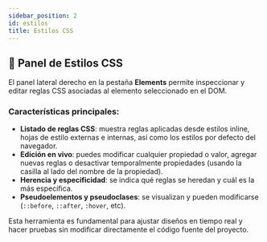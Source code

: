 ```yaml
---
sidebar_position: 2
id: estilos
title: Estilos CSS
---
```


## 🌟 Panel de Estilos CSS

El panel lateral derecho en la pestaña **Elements** permite inspeccionar y editar reglas CSS asociadas al elemento seleccionado en el DOM.

### Características principales:

- **Listado de reglas CSS**: muestra reglas aplicadas desde estilos inline, hojas de estilo externas e internas, así como los estilos por defecto del navegador.
- **Edición en vivo**: puedes modificar cualquier propiedad o valor, agregar nuevas reglas o desactivar temporalmente propiedades (usando la casilla al lado del nombre de la propiedad).
- **Herencia y especificidad**: se indica qué reglas se heredan y cuál es la más específica.
- **Pseudoelementos y pseudoclases**: se visualizan y pueden modificarse (`::before`, `::after`, `:hover`, etc).

Esta herramienta es fundamental para ajustar diseños en tiempo real y hacer pruebas sin modificar directamente el código fuente del proyecto.
